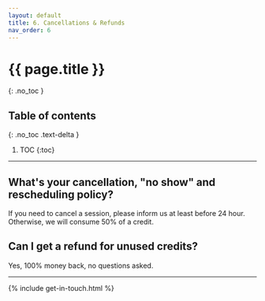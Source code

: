 ```yaml
---
layout: default
title: 6. Cancellations & Refunds
nav_order: 6
---
```


# {{ page.title }}
{: .no_toc }

## Table of contents
{: .no_toc .text-delta }

1. TOC
{:toc}

---

## What's your cancellation, "no show" and rescheduling policy?
If you need to cancel a session, please inform us at least before 24 hour. Otherwise, we will consume 50% of a credit.

## Can I get a refund for unused credits?
Yes, 100% money back, no questions asked.

---

{% include get-in-touch.html %}